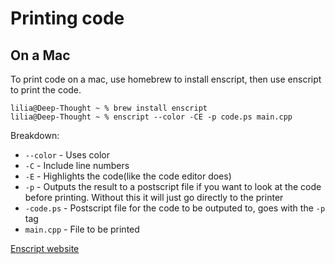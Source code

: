 # Printing code

## On a Mac
To print code on a mac, use homebrew to install enscript, then use enscript to  print the code.

```console
lilia@Deep-Thought ~ % brew install enscript
lilia@Deep-Thought ~ % enscript --color -CE -p code.ps main.cpp
```

Breakdown:
* `--color` - Uses color
* `-C` - Include line numbers
* `-E` - Highlights the code(like the code editor does)
* `-p` - Outputs the result to a postscript file if you want to look at the code before printing. Without this it will just go directly to the printer
* `-code.ps` - Postscript file for the code to be outputed to, goes with the `-p` tag
* `main.cpp` - File to be printed

[Enscript website](https://linux.die.net/man/1/enscript)
